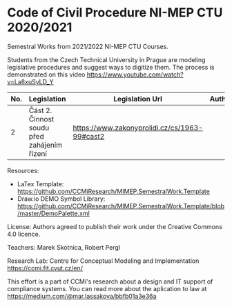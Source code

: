 # Code of Civil Procedure NI-MEP CTU 2020/2021

Semestral Works from 2021/2022 NI-MEP CTU Courses. 

Students from the Czech Technical University in Prague are modeling legislative procedures and suggest ways to digitize them. The process is demonstrated on this video https://www.youtube.com/watch?v=La8xuSyLD_Y 

| No. | Legislation  | Legislation Url | Author |
| -- | ------------- | ------------- | ------------- |
| 2 | Část 2. Činnost soudu před zahájením řízení | https://www.zakonyprolidi.cz/cs/1963-99#cast2 |  |


Resources: 
- LaTex Template: https://github.com/CCMiResearch/MIMEP.SemestralWork.Template
- Draw.io DEMO Symbol Library: https://github.com/CCMiResearch/MIMEP.SemestralWork.Template/blob/master/DemoPalette.xml

License: Authors agreed to publish their work under the Creative Commons 4.0 licence.  

Teachers: Marek Skotnica, Robert Pergl 

Research Lab: Centre for Conceptual Modeling and Implementation https://ccmi.fit.cvut.cz/en/

This effort is a part of CCMi's research about a design and IT support of compliance systems. You can read more about the aplication to law at https://medium.com/@mar.lassakova/bbfb01a3e36a 

